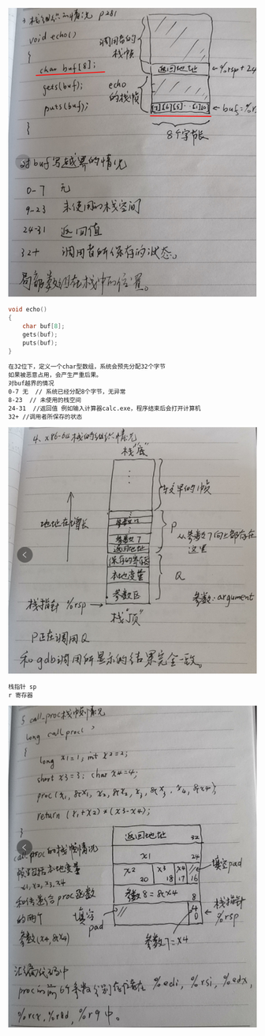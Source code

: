 ![1581934149473](assets/1581934149473.png)





```c
void echo()
{
    char buf[8];
    gets(buf);
    puts(buf);
}
```



```shell
在32位下，定义一个char型数组，系统会预先分配32个字节
如果被恶意占用，会产生严重后果。
对buf越界的情况
0-7 无  // 系统已经分配8个字节，无异常
8-23  // 未使用的栈空间  
24-31  //返回值 例如输入计算器calc.exe，程序结束后会打开计算机
32+ //调用者所保存的状态 
```



![1581934180151](assets/1581934180151.png)

```shell
栈指针 sp
r 寄存器
```



![1581934200951](assets/1581934200951.png)

